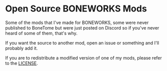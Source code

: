 # Open Source BONEWORKS Mods

Some of the mods that I've made for BONEWORKS, some were never published to BoneTome but were just posted on Discord so if you've never heard of some of them, that's why.

If you want the source to another mod, open an issue or something and I'll probably add it.

If you are to redistribute a modified version of one of my mods, please refer to the [LICENSE](https://github.com/TrevTV/Boneworks-OpenSourceMods/blob/main/LICENSE).